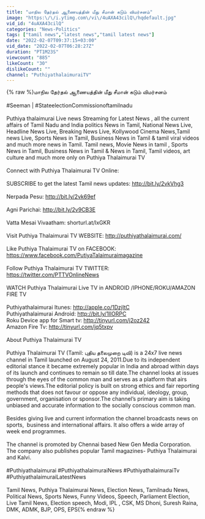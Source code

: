 ```yaml
---
title: "மாநில தேர்தல் ஆணையத்தின் மீது சீமான் கடும் விமர்சனம்"
image: "https:\/\/i.ytimg.com\/vi\/4uAXA43cilQ\/hqdefault.jpg"
vid_id: "4uAXA43cilQ"
categories: "News-Politics"
tags: ["tamil news","latest news","tamil latest news"]
date: "2022-02-07T09:37:15+03:00"
vid_date: "2022-02-07T06:28:27Z"
duration: "PT1M23S"
viewcount: "885"
likeCount: "30"
dislikeCount: ""
channel: "PuthiyathalaimuraiTV"
---
```

{% raw %}மாநில தேர்தல் ஆணையத்தின் மீது சீமான் கடும் விமர்சனம்<br /><br />#Seeman | #StateelectionCommissionoftamilnadu <br /><br />Puthiya thalaimurai Live news Streaming for Latest News , all the current affairs of Tamil Nadu and India politics News in Tamil, National News Live, Headline News Live, Breaking News Live, Kollywood Cinema News,Tamil news Live, Sports News in Tamil, Business News in Tamil &amp; tamil viral videos and much more news in Tamil. Tamil news, Movie News in tamil , Sports News in Tamil, Business News in Tamil &amp; News in Tamil, Tamil videos, art culture and much more only on Puthiya Thalaimurai TV <br /><br />Connect with Puthiya Thalaimurai TV Online:<br /><br />SUBSCRIBE to get the latest Tamil news updates: <a rel="nofollow" target="blank" href="http://bit.ly/2vkVhg3">http://bit.ly/2vkVhg3</a><br /><br />Nerpada Pesu: <a rel="nofollow" target="blank" href="http://bit.ly/2vk69ef">http://bit.ly/2vk69ef</a><br /><br />Agni Parichai: <a rel="nofollow" target="blank" href="http://bit.ly/2v9CB3E">http://bit.ly/2v9CB3E</a><br /><br />Vatta Mesai Vivaatham: shorturl.at/lxGKR<br /><br />Visit Puthiya Thalaimurai TV WEBSITE: <a rel="nofollow" target="blank" href="http://puthiyathalaimurai.com/">http://puthiyathalaimurai.com/</a><br /><br />Like Puthiya Thalaimurai TV on FACEBOOK: <a rel="nofollow" target="blank" href="https://www.facebook.com/PutiyaTalaimuraimagazine">https://www.facebook.com/PutiyaTalaimuraimagazine</a><br /><br />Follow Puthiya Thalaimurai TV TWITTER: <a rel="nofollow" target="blank" href="https://twitter.com/PTTVOnlineNews">https://twitter.com/PTTVOnlineNews</a><br /><br />WATCH Puthiya Thalaimurai Live TV in ANDROID /IPHONE/ROKU/AMAZON FIRE TV<br /><br />Puthiyathalaimurai Itunes: <a rel="nofollow" target="blank" href="http://apple.co/1DzjItC">http://apple.co/1DzjItC</a><br />Puthiyathalaimurai Android: <a rel="nofollow" target="blank" href="http://bit.ly/1IlORPC">http://bit.ly/1IlORPC</a><br />Roku Device app for Smart tv: <a rel="nofollow" target="blank" href="http://tinyurl.com/j2oz242">http://tinyurl.com/j2oz242</a><br />Amazon Fire Tv: <a rel="nofollow" target="blank" href="http://tinyurl.com/jq5txpv">http://tinyurl.com/jq5txpv</a><br /><br />About Puthiya Thalaimurai TV<br /><br /> Puthiya Thalaimurai TV (Tamil: புதிய தலைமுறை டிவி) is a 24x7 live news channel in Tamil launched on August 24, 2011.Due to its independent editorial stance it became extremely popular in India and abroad within days of its launch and continues to remain so till date.The channel looks at issues through the eyes of the common man and serves as a platform that airs people's views.The editorial policy is built on strong ethics and fair reporting methods that does not favour or oppose any individual, ideology, group, government, organisation or sponsor.The channel’s primary aim is taking unbiased and accurate information to the socially conscious common man.<br /> <br />Besides giving live and current information the channel broadcasts news on sports,  business and international affairs. It also offers a wide array of week end programmes.<br /> <br />The channel is promoted by Chennai based New Gen Media Corporation. The company also publishes popular Tamil magazines- Puthiya Thalaimurai and Kalvi.<br /> <br />#Puthiyathalaimurai  #PuthiyathalaimuraiNews #PuthiyathalaimuraiTv #PuthiyathalaimuraiLatestNews  <br /><br />Tamil News, Puthiya Thalaimurai News, Election News, Tamilnadu News, Political News, Sports News, Funny Videos, Speech, Parliament Election, Live Tamil News, Election speech, Modi, IPL , CSK, MS Dhoni, Suresh Raina, DMK, ADMK, BJP, OPS, EPS{% endraw %}
